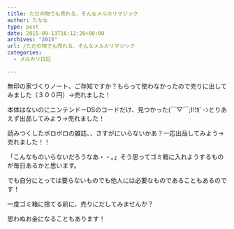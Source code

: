 ```yaml
---
title: ただの物でも売れる、そんなメルカリマジック
author: たなな
type: post
date: 2015-09-13T16:12:20+00:00
archives: "2015"
url: /ただの物でも売れる、そんなメルカリマジック
categories:
  - メルカリ日記

---
```

無印の家づくりノート、ご存知ですか？もらって使わなかったので売りに出してみました（３００円）→売れました！

本体はないのにニンテンドーDSのコードだけ、見つかった(￣▽￣;)!!ｶﾞｰﾝとりあえず出品してみよう→売れました！

読みつくしたボロボロの雑誌、、さすがにいらないかあ？一応出品してみよう→売れました！！

「こんなものいらないだろうなあ・・。」そう思ってゴミ箱に入れようするものが毎日あるかと思います。

でも自分にとっては要らないものでも他人には必要なものであることもあるのです！

一度ゴミ箱に捨てる前に、売りにだしてみませんか？

思わぬお金になることもあります！

&nbsp;